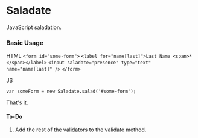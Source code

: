 Saladate
========

JavaScript saladation.

### Basic Usage
HTML
`<form id="some-form">`
  `<label for="name[last]">Last Name <span>*</span></label>`
  `<input saladate="presence" type="text" name="name[last]" />`
`</form>`

JS

`var someForm = new Saladate.salad('#some-form');`

That's it.

#### To-Do
1. Add the rest of the validators to the validate method.